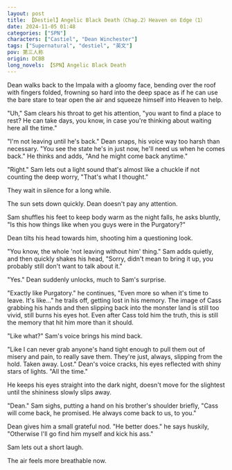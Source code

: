 ```yaml
---
layout: post
title: 【Destiel】Angelic Black Death（Chap.2）Heaven on Edge（1）
date: 2024-11-05 01:48
categories: ["SPN"]
characters: ["Castiel", "Dean Winchester"]
tags: ["Supernatural", "destiel", "英文"]
pov: 第三人称
origin: DCBB
long_novels: 【SPN】Angelic Black Death
---
```


Dean walks back to the Impala with a gloomy face, bending over the roof with fingers folded, frowning so hard into the deep space as if he can use the bare stare to tear open the air and squeeze himself into Heaven to help.

"Uh," Sam clears his throat to get his attention, "you want to find a place to rest? He can take days, you know, in case you're thinking about waiting here all the time."

"I'm not leaving until he's back." Dean snaps, his voice way too harsh than necessary. "You see the state he's in just now, he'll need us when he comes back." He thinks and adds, "And he might come back anytime."

"Right." Sam lets out a light sound that's almost like a chuckle if not counting the deep worry, "That's what I thought."

They wait in silence for a long while.

The sun sets down quickly. Dean doesn't pay any attention.

Sam shuffles his feet to keep body warm as the night falls, he asks bluntly, "Is this how things like when you guys were in the Purgatory?"

Dean tilts his head towards him, shooting him a questioning look.

"You know, the whole 'not leaving without him' thing." Sam adds quietly, and then quickly shakes his head, "Sorry, didn't mean to bring it up, you probably still don't want to talk about it."

"Yes." Dean suddenly unlocks, much to Sam's surprise.

"Exactly like Purgatory." he continues, "Even more so when it's time to leave. It's like..." he trails off, getting lost in his memory. The image of Cass grabbing his hands and then slipping back into the monster land is still too vivid, still burns his eyes hot. Even after Cass told him the truth, this is still the memory that hit him more than it should.

"Like what?" Sam's voice brings his mind back.

"Like I can never grab anyone's hand tight enough to pull them out of misery and pain, to really save them. They're just, always, slipping from the hold. Taken away. Lost." Dean's voice cracks, his eyes reflected with shiny stars of lights. "All the time."

He keeps his eyes straight into the dark night, doesn't move for the slightest until the shininess slowly slips away.

"Dean." Sam sighs, putting a hand on his brother's shoulder briefly, "Cass will come back, he promised. He always come back to us, to you."

Dean gives him a small grateful nod. "He better does." he says huskily, "Otherwise I'll go find him myself and kick his ass."

Sam lets out a short laugh.

The air feels more breathable now.
